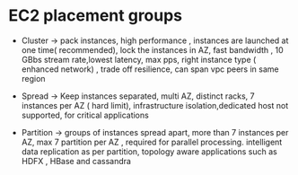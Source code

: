 # EC2 placement groups

- Cluster -> pack instances, high performance , instances are launched at one time( recommended), lock the instances in AZ, fast bandwidth , 10 GBbs stream rate,lowest latency, max pps, right instance type ( enhanced network) , trade off resilience, can span vpc peers in same region

- Spread -> Keep instances separated, multi AZ, distinct racks, 7 instances per AZ ( hard limit), infrastructure isolation,dedicated host not supported, for critical applications

- Partition -> groups of instances spread apart, more than 7 instances per AZ, max 7 partition per AZ , required for parallel processing. intelligent data replication as per partition, topology aware applications such as HDFX , HBase and cassandra